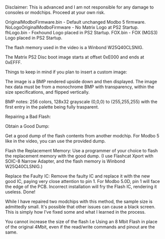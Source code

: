 Disclaimer: This is advanced and I am not responsible for any damage to consoles or modchips. Proceed at your own risk.

OriginalModboFirmware.bin - Default unchanged Modbo 5 firmware.
NoLogoOriginalModboFirmware - No Matrix Logo at PS2 Startup.
fhLogo.bin - Foxhound Logo placed in PS2 Startup.
FOX.bin - FOX (MGS3) Logo placed in PS2 Startup.


The flash memory used in the video is a Winbond W25Q40CLSNIG. 

The Matrix PS2 Disc boot image starts at offset 0xE000 and ends at 0xEFFF.

Things to keep in mind if you plan to insert a custom image:

The image is a BMP rendered upside down and then displayed. The image hex data must be from a monochrome BMP with transparency, within the size specifications, and flipped vertically.

BMP notes:
256 colors, 128x32 grayscale (0,0,0) to (255,255,255) with the first entry in the palette being fully trasparent.

Repairing a Bad Flash:

Obtain a Good Dump:

Get a good dump of the flash contents from another modchip. For Modbo 5 like in the video, you can use the provided dump.

Flash the Replacement Memory:
Use a programmer of your choice to flash the replacement memory with the good dump. (I use Flashcat Xport with SOIC-8 Narrow Adapter, and the flash memory is Winbond W25Q40CLSNIG.)

Replace the Faulty IC:
Remove the faulty IC and replace it with the new good IC, paying very close attention to pin 1. For Modbo 5.0D, pin 1 will face the edge of the PCB. Incorrect installation will fry the Flash IC, rendering it useless.
Done!

While I have repaired two modchips with this method, the sample size is admittedly small. It's possible that other issues can cause a black screen. This is simply how I’ve fixed some and what I learned in the process.

You cannot increase the size of the flash I.e Using an 8 Mbit Flash in place of the original 4Mbit, even if the read/write commands and pinout are the same.
